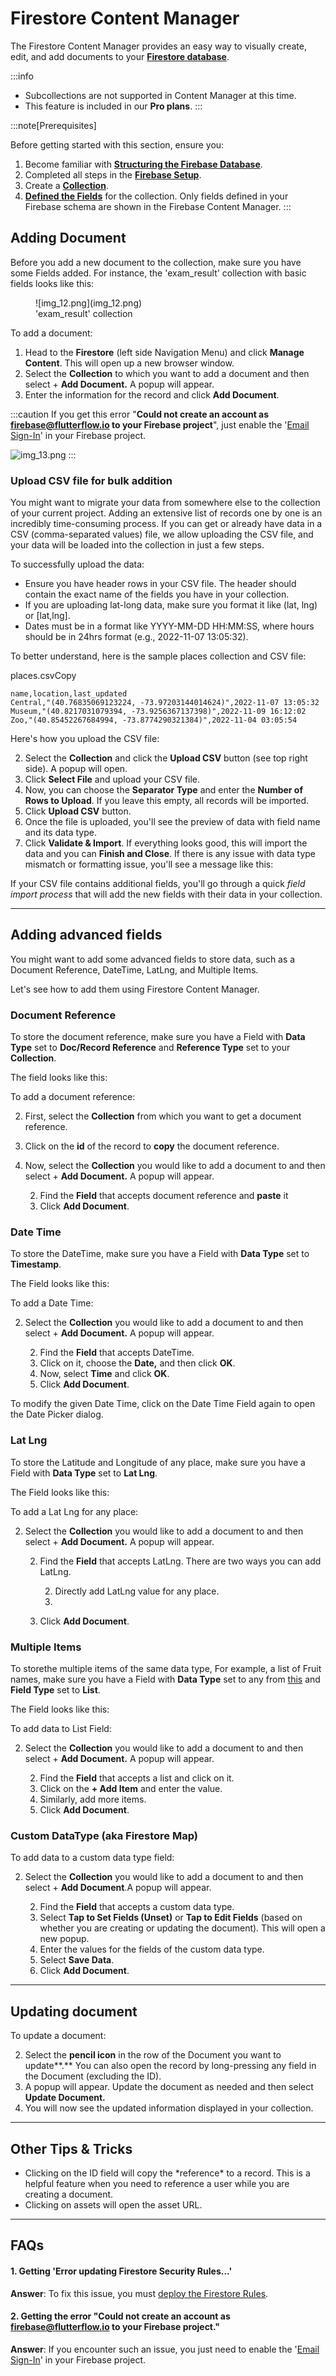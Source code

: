 

# Firestore Content Manager

The Firestore Content Manager provides an easy way to visually create, edit, and add documents 
to your [**Firestore database**](getting-started.md).

:::info
* Subcollections are not supported in Content Manager at this time.
* This feature is included in our **Pro plans**.
:::

:::note[Prerequisites]

Before getting started with this section, ensure you:

1. Become familiar with [**Structuring the Firebase Database**](getting-started.md#structuring-the-database).
5. Completed all steps in the [**Firebase Setup**](../../firebase/connect-to-firebase-setup.md).
11. Create a [**Collection**](creating-collections.md).
14. [**Defined the Fields**](creating-collections.md#define-schema-creating-fields) for the collection. Only fields defined in 
    your Firebase schema are 
    shown in the Firebase Content Manager.
:::

## Adding Document

Before you add a new document to the collection, make sure you have some Fields added. For instance, the 'exam\_result' collection with basic fields looks like this:

<figure>
    ![img_12.png](img_12.png)
  <figcaption class="centered-caption">'exam_result' collection</figcaption>
</figure>

To add a document:

1. Head to the **Firestore** (left side Navigation Menu) and click **Manage Content**. This will 
open up a new browser window.
5. Select the **Collection** to which you want to add a document and then select + **Add Document.** A popup will appear.
8. Enter the information for the record and click **Add Document**.

:::caution
If you get this error "**Could not create an account as firebase@flutterflow.io to your Firebase 
project**", just enable the '[Email Sign-In](../../authentication/)' in your Firebase project.

![img_13.png](img_13.png)
:::

### **Upload CSV file for bulk addition**

You might want to migrate your data from somewhere else to the collection of your current project. Adding an extensive list of records one by one is an incredibly time-consuming process. If you can get or already have data in a CSV (comma-separated values) file, we allow uploading the CSV file, and your data will be loaded into the collection in just a few steps.

To successfully upload the data:

* Ensure you have header rows in your CSV file. The header should contain the exact name of the fields you have in your collection.
* If you are uploading lat-long data, make sure you format it like (lat, lng) or [lat,lng].
* Dates must be in a format like YYYY-MM-DD HH:MM:SS, where hours should be in 24hrs format (e.g., 2022-11-07 13:05:32).

To better understand, here is the sample places collection and CSV file:

places.csvCopy
```
name,location,last_updated
Central,"(40.76835069123224, -73.97203144014624)",2022-11-07 13:05:32
Museum,"(40.8217031079394, -73.9256367137398)",2022-11-09 16:12:02
Zoo,"(40.85452267684994, -73.8774290321384)",2022-11-04 03:05:54
```
Here's how you upload the CSV file:

2. Select the **Collection** and click the **Upload CSV** button (see top right side). A popup will open.
5. Click **Select File** and upload your CSV file.
8. Now, you can choose the **Separator Type** and enter the **Number of Rows to Upload**. If you leave this empty, all records will be imported.
11. Click **Upload CSV** button.
14. Once the file is uploaded, you'll see the preview of data with field name and its data type.
17. Click **Validate & Import**. If everything looks good, this will import the data and you can **Finish and Close**. If there is any issue with data type mismatch or formatting issue, you'll see a message like this:

If your CSV file contains additional fields, you'll go through a quick *field import process* that will add the new fields with their data in your collection.



---

## **Adding advanced fields**

You might want to add some advanced fields to store data, such as a Document Reference, DateTime, LatLng, and Multiple Items.

Let's see how to add them using Firestore Content Manager.

### **Document Reference**

To store the document reference, make sure you have a Field with **Data Type** set to **Doc/Record Reference** and **Reference Type** set to your **Collection**.

The field looks like this:

To add a document reference:

2. First, select the **Collection** from which you want to get a document reference.
5. Click on the **id** of the record to **copy** the document reference.
8. Now, select the **Collection** you would like to add a document to and then select + **Add Document.** A popup will appear.


	2. Find the **Field** that accepts document reference and **paste** it
	5. Click **Add Document**.

### Date Time

To store the DateTime, make sure you have a Field with **Data Type** set to **Timestamp**.

The Field looks like this:

To add a Date Time:

2. Select the **Collection** you would like to add a document to and then select + **Add Document.** A popup will appear.


	2. Find the **Field** that accepts DateTime.
	5. Click on it, choose the **Date,** and then click **OK**.
	8. Now, select **Time** and click **OK**.
	11. Click **Add Document**.

To modify the given Date Time, click on the Date Time Field again to open the Date Picker dialog.

### Lat Lng

To store the Latitude and Longitude of any place, make sure you have a Field with **Data Type** set to **Lat Lng**.

The Field looks like this:

To add a Lat Lng for any place:

2. Select the **Collection** you would like to add a document to and then select + **Add Document.** A popup will appear.


	2. Find the **Field** that accepts LatLng. There are two ways you can add LatLng.
	
	
		2. Directly add LatLng value for any place.
		5.
	5. Click **Add Document**.

### **Multiple Items**

To storethe multiple items of the same data type, For example, a list of Fruit names, make sure you have a Field with **Data Type** set to any from [this](/data-and-backend/firebase/firestore-database-cloud-firestore/creating-collections#data-types-within-flutterflow) and **Field Type** set to **List**.

The Field looks like this:

To add data to List Field:

2. Select the **Collection** you would like to add a document to and then select + **Add Document.** A popup will appear.


	2. Find the **Field** that accepts a list and click on it.
	5. Click on the **+ Add Item** and enter the value.
	8. Similarly, add more items.
	11. Click **Add Document**.

### **Custom DataType (aka Firestore Map)**

To add data to a custom data type field:

2. Select the **Collection** you would like to add a document to and then select + **Add Document**.A popup will appear.


	2. Find the **Field** that accepts a custom data type.
	5. Select **Tap to Set Fields (Unset)** or **Tap to Edit Fields** (based on whether you are creating or updating the document). This will open a new popup.
	8. Enter the values for the fields of the custom data type.
	11. Select **Save Data**.
	14. Click **Add Document**.



---

## **Updating document**

To update a document:

2. Select the **pencil icon** in the row of the Document you want to update**.** You can also open the record by long-pressing any field in the Document (excluding the ID).
5. A popup will appear. Update the document as needed and then select **Update Document.**
8. You will now see the updated information displayed in your collection.



---

## **Other Tips & Tricks**

* Clicking on the ID field will copy the \*reference\* to a record. This is a helpful feature when you need to reference a user while you are creating a document.
* Clicking on assets will open the asset URL.



---

## FAQs

#### 1. Getting 'Error updating Firestore Security Rules...'

**Answer**: To fix this issue, you must [deploy the Firestore Rules](/data-and-backend/firebase/firestore-database-cloud-firestore/firestore-rules#deploy).

#### 2. Getting the error "Could not create an account as firebase@flutterflow.io to your Firebase project."

**Answer**: If you encounter such an issue, you just need to enable the '[Email Sign-In](/data-and-backend/firebase/authentication/email-sign-in#1.-enabling-email-authentication-in-firebase)' in your Firebase project.

